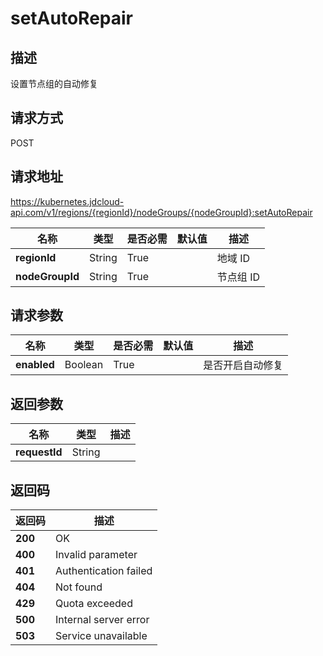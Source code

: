 # setAutoRepair


## 描述
设置节点组的自动修复

## 请求方式
POST

## 请求地址
https://kubernetes.jdcloud-api.com/v1/regions/{regionId}/nodeGroups/{nodeGroupId}:setAutoRepair

|名称|类型|是否必需|默认值|描述|
|---|---|---|---|---|
|**regionId**|String|True| |地域 ID|
|**nodeGroupId**|String|True| |节点组 ID|

## 请求参数
|名称|类型|是否必需|默认值|描述|
|---|---|---|---|---|
|**enabled**|Boolean|True| |是否开启自动修复|


## 返回参数
|名称|类型|描述|
|---|---|---|
|**requestId**|String| |


## 返回码
|返回码|描述|
|---|---|
|**200**|OK|
|**400**|Invalid parameter|
|**401**|Authentication failed|
|**404**|Not found|
|**429**|Quota exceeded|
|**500**|Internal server error|
|**503**|Service unavailable|
